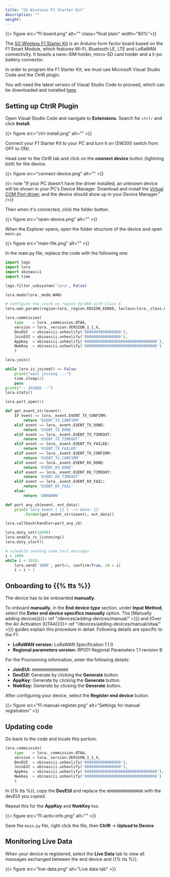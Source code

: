 ```yaml
---
title: "SG Wireless F1 Starter Kit"
description: ""
weight: 
---
```


{{< figure src="f1-board.png" alt="" class="float plain" width="80%">}}

The [SG Wireless F1 Starter Kit](https://eshop.sgwireless.com/bundle-f1-starter-kit-with-cap-t-sensor/) is an Arduino form factor board based on the F1 Smart Module, which features Wi-Fi, Bluetooth LE, LTE and LoRaWAN connectivity. It boasts a nano-SIM holder, micro-SD card holder and a li-po battery connector.

<!--more-->

In order to program the F1 Starter Kit, we must use Microsoft Visual Studio Code and the CtrlR plugin.

You will need the latest version of Visual Studio Code to proceed, which can be downloaded and installed [here](https://code.visualstudio.com/?wt.mc_id=vscom_downloads).

## Setting up CtrlR Plugin

Open Visual Studio Code and navigate to **Extensions**. Search for `ctrlr` and click **Install**.

{{< figure src="ctrl-install.png" alt="" >}}

Connect your F1 Starter Kit to your PC and turn it on (SW200 switch from OFF to ON). 

Head over to the CtrlR tab and click on the **connect device** button (lightning bolt) for the device.

{{< figure src="connect-device.png" alt="" >}}

{{< note "If your PC doesn’t have the driver installed, an unknown device will be shown in your PC’s Device Manager. Download and install the [Virtual COM Port driver](https://www.silabs.com/developers/usb-to-uart-bridge-vcp-drivers), and the device should show up in your Device Manager." />}}

Then when it's connected, click the folder button.

{{< figure src="open-device.png" alt="" >}}

When the Explorer opens, open the folder structure of the device and open `main.py`

{{< figure src="main-file.png" alt="" >}}

In the main.py file, replace the code with the following one:

```py
import logs
import lora
import ubinascii
import time

logs.filter_subsystem('lora', False)

lora.mode(lora._mode.WAN)

# configure the stack on region EU-868 with Class A
lora.wan_params(region=lora._region.REGION_EU868, lwclass=lora._class.CLASS_A)

lora.commission(
    type    = lora._commission.OTAA,
    version = lora._version.VERSION_1_1_X,
    DevEUI  = ubinascii.unhexlify('0000000000000000'),
    JoinEUI = ubinascii.unhexlify('0000000000000000'),
    AppKey  = ubinascii.unhexlify('00000000000000000000000000000000'),
    NwkKey  = ubinascii.unhexlify('00000000000000000000000000000000')
    )

lora.join()

while lora.is_joined() == False:
    print("wait joining ...")
    time.sleep(2)
    pass
print("-- JOINED --")
lora.stats()

lora.port_open(1)

def get_event_str(event):
    if event == lora._event.EVENT_TX_CONFIRM:
        return 'EVENT_TX_CONFIRM'
    elif event == lora._event.EVENT_TX_DONE:
        return 'EVENT_TX_DONE'
    elif event == lora._event.EVENT_TX_TIMEOUT:
        return 'EVENT_TX_TIMEOUT'
    elif event == lora._event.EVENT_TX_FAILED:
        return 'EVENT_TX_FAILED'
    elif event == lora._event.EVENT_TX_CONFIRM:
        return 'EVENT_TX_CONFIRM'
    elif event == lora._event.EVENT_RX_DONE:
        return 'EVENT_RX_DONE'
    elif event == lora._event.EVENT_RX_TIMEOUT:
        return 'EVENT_RX_TIMEOUT'
    elif event == lora._event.EVENT_RX_FAIL:
        return 'EVENT_RX_FAIL'
    else:
        return 'UNKNOWN'

def port_any_cb(event, evt_data):
    print('lora event [ {} ] --> data: {}'
        .format(get_event_str(event), evt_data))

lora.callback(handler=port_any_cb)

lora.duty_set(10000)
lora.enable_rx_listening()
lora.duty_start()

# schedule sending some test messages
i = 1000
while i < 1010:
    lora.send('1000', port=1, confirm=True, id = i)
    i = i + 1
```

## Onboarding to {{% tts %}}

The device has to be onboarded **manually**.

To onboard **manually**, in the **End device type** section, under **Input Method**, select the **Enter end device specifics manually** option. The [Manually adding devices]({{< ref "/devices/adding-devices/manual/" >}}) and [Over the Air Activation (OTAA)]({{< ref "/devices/adding-devices/manual/otaa/" >}}) guides explain this procedure in detail. Following details are specific to the F1:

- **LoRaWAN version:** LoRaWAN Specification 1.1.0
- **Regional parameters version:** RP001 Regional Parameters 1.1 revision B

For the Provisioning information, enter the following details:
- **JoinEUI:** `0000000000000000`
- **DevEUI:** Generate by clicking the **Generate** button.
- **AppKey:** Generate by clicking the **Generate** button.
- **NwkKey:** Generate by clicking the **Generate** button.

After configuring your device, select the **Register end device** button.

{{< figure src="f1-manual-register.png" alt="Settings for manual registration" >}}

## Updating code

Go back to the code and locate this portion:

```py
lora.commission(
    type    = lora._commission.OTAA,
    version = lora._version.VERSION_1_1_X,
    DevEUI  = ubinascii.unhexlify('0000000000000000'),
    JoinEUI = ubinascii.unhexlify('0000000000000000'),
    AppKey  = ubinascii.unhexlify('00000000000000000000000000000000'),
    NwkKey  = ubinascii.unhexlify('00000000000000000000000000000000')
    )
```

In {{% tts %}}, copy the **DevEUI** and replace the `0000000000000000` with the devEUI you copied.

Repeat this for the **AppKey** and **NwkKey** too.

{{< figure src="f1-activ-info.png" alt="" >}}

Save the `main.py` file, right click the file, then **CtrlR** -> **Upload to Device**

## Monitoring Live Data

When your device is registered, select the **Live Data** tab to view all messages exchanged between the end device and {{% tts %}}.

{{< figure src="live-data.png" alt="Live data tab" >}}
